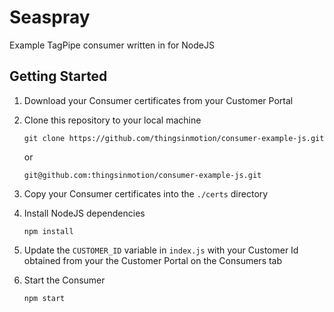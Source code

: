 # Seaspray

Example TagPipe consumer written in for NodeJS

## Getting Started

1.  Download your Consumer certificates from your Customer Portal

1.  Clone this repository to your local machine

    ```
    git clone https://github.com/thingsinmotion/consumer-example-js.git
    ```

    or

    ```
    git@github.com:thingsinmotion/consumer-example-js.git
    ```

1.  Copy your Consumer certificates into the `./certs` directory

1.  Install NodeJS dependencies

    ```
    npm install
    ```

1.  Update the `CUSTOMER_ID` variable in `index.js` with your Customer Id obtained from your the Customer Portal on the Consumers tab

1.  Start the Consumer

    ```
    npm start
    ```
